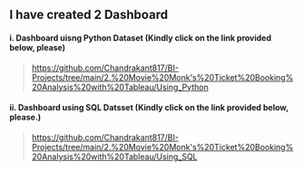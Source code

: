 ## I have created 2 Dashboard 

#### i. Dashboard uisng Python Dataset (Kindly click on the link provided below, please)
> https://github.com/Chandrakant817/BI-Projects/tree/main/2.%20Movie%20Monk's%20Ticket%20Booking%20Analysis%20with%20Tableau/Using_Python
#### ii. Dashboard using SQL Datsset (Kindly click on the link provided below, please.)
> https://github.com/Chandrakant817/BI-Projects/tree/main/2.%20Movie%20Monk's%20Ticket%20Booking%20Analysis%20with%20Tableau/Using_SQL
